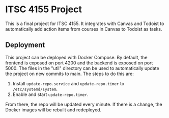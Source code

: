 # ITSC 4155 Project
This is a final project for ITSC 4155. It integrates with Canvas and Todoist to automatically add
action items from courses in Canvas to Todoist as tasks.

## Deployment
This project can be deployed with Docker Compose. By default, the frontend is exposed on port 4200
and the backend is exposed on port 5000. The files in the "util" directory can be used to
automatically update the project on new commits to main. The steps to do this are:

1. Install `update-repo.service` and `update-repo.timer` to `/etc/systemd/system`.
2. Enable and start `update-repo.timer`.

From there, the repo will be updated every minute. If there is a change, the Docker images will be
rebuilt and redeployed.